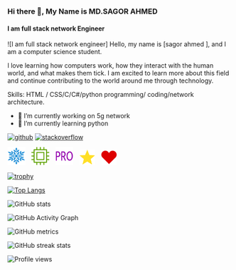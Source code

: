 ### Hi there 👋, My Name is MD.SAGOR AHMED
#### I am full stack network Engineer
![I am full stack network engineer]
Hello, my name is [sagor ahmed  ], and I am a computer science student.

I love learning how computers work, how they interact with the human world, and what makes them tick. I am excited to learn more about this field and continue contributing to the world around me through technology.

Skills: HTML / CSS/C/C#/python programming/ coding/network architecture.

- 🔭 I’m currently working on 5g network  
- 🌱 I’m currently learning python 


[<img src='https://cdn.jsdelivr.net/npm/simple-icons@3.0.1/icons/github.svg' alt='github' height='40'>](https://github.com/https://github.com/sagoruap)  [<img src='https://cdn.jsdelivr.net/npm/simple-icons@3.0.1/icons/stackoverflow.svg' alt='stackoverflow' height='40'>](https://stackoverflow.com/users/https://stackoverflow.com/users/22052637/sagor-ahmed)  

<a href='https://archiveprogram.github.com/'><img src='https://raw.githubusercontent.com/acervenky/animated-github-badges/master/assets/acbadge.gif' width='40' height='40'></a> <a href='https://docs.github.com/en/developers'><img src='https://raw.githubusercontent.com/acervenky/animated-github-badges/master/assets/devbadge.gif' width='40' height='40'></a> <a href='https://github.com/pricing'><img src='https://raw.githubusercontent.com/acervenky/animated-github-badges/master/assets/pro.gif' width='40' height='40'></a> <a href='https://stars.github.com/'><img src='https://raw.githubusercontent.com/acervenky/animated-github-badges/master/assets/starbadge.gif' width='35' height='35'></a> <a href='https://docs.github.com/en/github/supporting-the-open-source-community-with-github-sponsors'><img src='https://raw.githubusercontent.com/acervenky/animated-github-badges/master/assets/sponsorbadge.gif' width='35' height='35'></a> 

[![trophy](https://github-profile-trophy.vercel.app/?username=https://github.com/sagoruap)](https://github.com/ryo-ma/github-profile-trophy)

[![Top Langs](https://github-readme-stats.vercel.app/api/top-langs/?username=https://github.com/sagoruap)](https://github.com/anuraghazra/github-readme-stats)

![GitHub stats](https://github-readme-stats.vercel.app/api?username=https://github.com/sagoruap&show_icons=true&count_private=true)  

![GitHub Activity Graph](https://activity-graph.herokuapp.com/graph?username=https://github.com/sagoruap)  

![GitHub metrics](https://metrics.lecoq.io/https://github.com/sagoruap)  

![GitHub streak stats](https://streak-stats.demolab.com/?user=https://github.com/sagoruap)  

![Profile views](https://gpvc.arturio.dev/https://github.com/sagoruap)  
